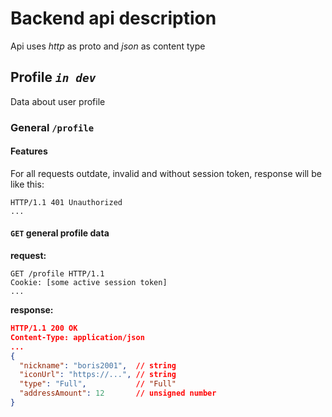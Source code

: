 # Backend api description

Api uses _http_ as proto and _json_ as content type

## Profile _`in dev`_

Data about user profile

### General `/profile`

#### Features

For all requests outdate, invalid and without session token, response will be like this:

```http
HTTP/1.1 401 Unauthorized
...
```

#### `GET` general profile data

**request:**

```http
GET /profile HTTP/1.1
Cookie: [some active session token]
...
```

**response:**

```json
HTTP/1.1 200 OK
Content-Type: application/json
...
{
  "nickname": "boris2001",  // string
  "iconUrl": "https://...", // string
  "type": "Full",           // "Full"
  "addressAmount": 12       // unsigned number
}
```
